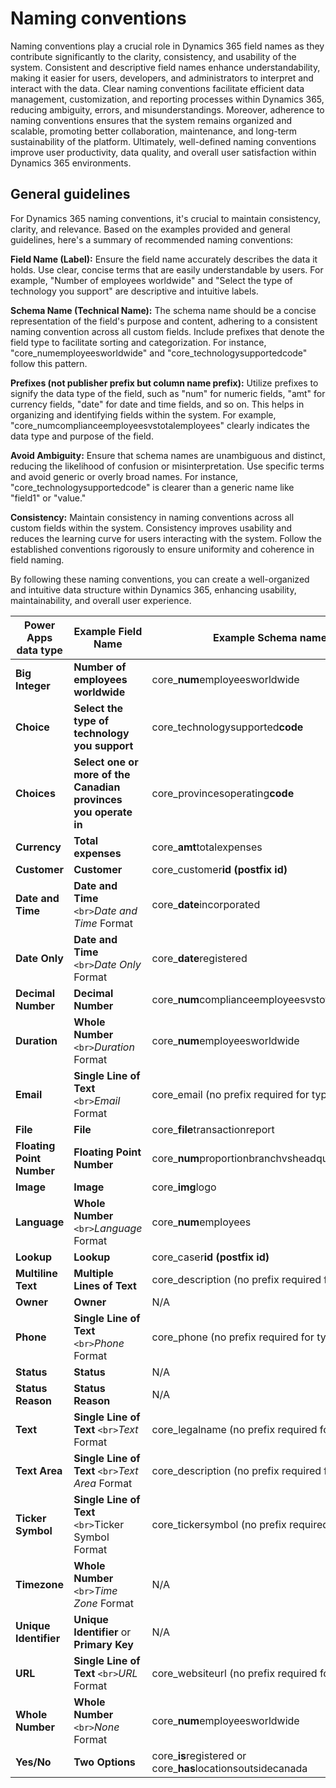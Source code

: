 # Naming conventions

Naming conventions play a crucial role in Dynamics 365 field names as they contribute significantly to the clarity, consistency, and usability of the system. Consistent and descriptive field names enhance understandability, making it easier for users, developers, and administrators to interpret and interact with the data. Clear naming conventions facilitate efficient data management, customization, and reporting processes within Dynamics 365, reducing ambiguity, errors, and misunderstandings. Moreover, adherence to naming conventions ensures that the system remains organized and scalable, promoting better collaboration, maintenance, and long-term sustainability of the platform. Ultimately, well-defined naming conventions improve user productivity, data quality, and overall user satisfaction within Dynamics 365 environments.

## General guidelines

For Dynamics 365 naming conventions, it's crucial to maintain consistency, clarity, and relevance. Based on the examples provided and general guidelines, here's a summary of recommended naming conventions:

**Field Name (Label):** Ensure the field name accurately describes the data it holds. Use clear, concise terms that are easily understandable by users. For example, "Number of employees worldwide" and "Select the type of technology you support" are descriptive and intuitive labels.

**Schema Name (Technical Name):** The schema name should be a concise representation of the field's purpose and content, adhering to a consistent naming convention across all custom fields. Include prefixes that denote the field type to facilitate sorting and categorization. For instance, "core_numemployeesworldwide" and "core_technologysupportedcode" follow this pattern.

**Prefixes (not publisher prefix but column name prefix):** Utilize prefixes to signify the data type of the field, such as "num" for numeric fields, "amt" for currency fields, "date" for date and time fields, and so on. This helps in organizing and identifying fields within the system. For example, "core_numcomplianceemployeesvstotalemployees" clearly indicates the data type and purpose of the field.

**Avoid Ambiguity:** Ensure that schema names are unambiguous and distinct, reducing the likelihood of confusion or misinterpretation. Use specific terms and avoid generic or overly broad names. For instance, "core_technologysupportedcode" is clearer than a generic name like "field1" or "value."

**Consistency:** Maintain consistency in naming conventions across all custom fields within the system. Consistency improves usability and reduces the learning curve for users interacting with the system. Follow the established conventions rigorously to ensure uniformity and coherence in field naming.

By following these naming conventions, you can create a well-organized and intuitive data structure within Dynamics 365, enhancing usability, maintainability, and overall user experience.

| Power Apps data type            | Example Field Name                                                    | Example Schema name                                                           |
| ------------------------------- | --------------------------------------------------------------------- | ----------------------------------------------------------------------------- |
| **Big Integer**           | **Number of employees worldwide**                               | core_**num**employeesworldwide                                       |
| **Choice**                | **Select the type of technology you support**                   | core_technologysupported**code**                                     |
| **Choices**               | **Select one or more of the Canadian provinces you operate in** | core_provincesoperating**code**                                      |
| **Currency**              | **Total expenses**                                              | core_**amt**totalexpenses                                            |
| **Customer**              | **Customer**                                                    | core_customer**id (postfix id)**                                     |
| **Date and Time**         | **Date and Time** `<br>`*Date and Time* Format              | core_**date**incorporated                                            |
| **Date Only**             | **Date and Time** `<br>`*Date Only* Format                  | core_**date**registered                                              |
| **Decimal Number**        | **Decimal Number**                                              | core_**num**complianceemployeesvstotalemployees                      |
| **Duration**              | **Whole Number** `<br>`*Duration* Format                    | core_**num**employeesworldwide                                       |
| **Email**                 | **Single Line of Text** `<br>`*Email* Format                | core_email (no prefix required for type)                                   |
| **File**                  | **File**                                                        | core_**file**transactionreport                                       |
| **Floating Point Number** | **Floating Point Number**                                       | core_**num**proportionbranchvsheadquarters                           |
| **Image**                 | **Image**                                                       | core_**img**logo                                                     |
| **Language**              | **Whole Number** `<br>`*Language* Format                    | core_**num**employees                                                |
| **Lookup**                | **Lookup**                                                      | core_caser**id (postfix id)**                                       |
| **Multiline Text**        | **Multiple Lines of Text**                                      | core_description (no prefix required for type)                            |
| **Owner**                 | **Owner**                                                       | N/A                                                                           |
| **Phone**                 | **Single Line of Text** `<br>`*Phone* Format                | core_phone (no prefix required for type)                                  |
| **Status**                | **Status**                                                      | N/A                                                                           |
| **Status Reason**         | **Status Reason**                                               | N/A                                                                           |
| **Text**                  | **Single Line of Text** `<br>`*Text* Format                 | core_legalname (no prefix required for type)                               |
| **Text Area**             | **Single Line of Text** `<br>`*Text Area* Format            | core_description (no prefix required for type)                            |
| **Ticker Symbol**         | **Single Line of Text** `<br>`Ticker Symbol Format            | core_tickersymbol (no prefix required for type)                           |
| **Timezone**              | **Whole Number** `<br>`*Time Zone* Format                   | N/A                                                                           |
| **Unique Identifier**     | **Unique Identifier** or **Primary Key**                  | N/A                                                                           |
| **URL**                   | **Single Line of Text** `<br>`*URL* Format                  | core_websiteurl (no prefix required for type)                              |
| **Whole Number**          | **Whole Number** `<br>`*None* Format                        | core_**num**employeesworldwide                                       |
| **Yes/No**                | **Two Options**                                                 | core_**is**registered or core_**has**locationsoutsidecanada |
